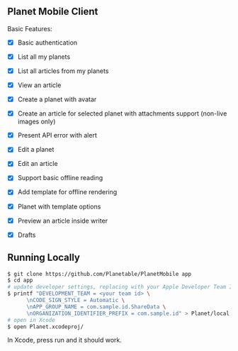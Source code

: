 ## Planet Mobile Client

Basic Features:
- [x] Basic authentication
- [x] List all my planets
- [x] List all articles from my planets
- [x] View an article
- [x] Create a planet with avatar
- [x] Create an article for selected planet with attachments support (non-live images only)
- [x] Present API error with alert
- [x] Edit a planet
- [x] Edit an article
- [x] Support basic offline reading
- [x] Add template for offline rendering
- [x] Planet with template options
- [x] Preview an article inside writer
- [x] Drafts


## Running Locally

```sh
$ git clone https://github.com/Planetable/PlanetMobile app
$ cd app
# update developer settings, replacing with your Apple Developer Team ID and organization identifier prefix:
$ printf "DEVELOPMENT_TEAM = <your team id> \
	  \nCODE_SIGN_STYLE = Automatic \
      \nAPP_GROUP_NAME = com.sample.id.ShareData \
	  \nORGANIZATION_IDENTIFIER_PREFIX = com.sample.id" > Planet/local.xcconfig
# open in Xcode
$ open Planet.xcodeproj/
```

In Xcode, press run and it should work.
